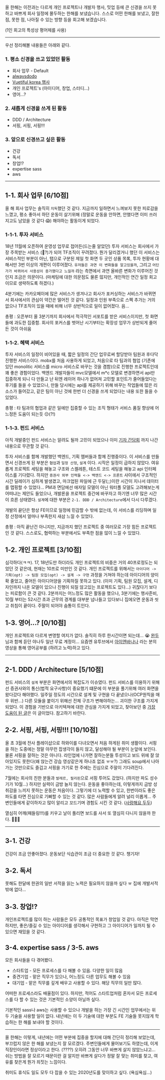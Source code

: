 올 한해는 이전과는 다르게 개인 프로젝트나 개발자 행사, 밋업 등에 큰 신경을 쓰지 못하고 바쁘게 회사 일정에 몰두하는 한해를 보냈습니다.
스스로 어떤 한해를 보냈고, 잘한 점, 못한 점, 나아질 수 있는 방향 등을 회고해 보겠습니다.

(1인 회고의 특성상 평어체를 사용)

---

우선 정리해볼 내용들은 아래와 같다.

### 1. 평소 신경을 쓰고 있었던 활동
 - 회사 업무 - Default
 - [alwaysdodo](https://alwaysdodo.com/)
 - [Vuetiful korea 행사](https://vuejs.kr/meetup)
 - 개인 프로젝트's (아이디어, 창업, 스터디...)
 - 영어...?

### 2. 새롭게 신경을 쓰게 된 활동
 - DDD / Architecture
 - 서핑, 서핑, 서핑!!!

### 3. 앞으로 신경쓰고 싶은 활동
 - 건강
 - 독서
 - 창업!?
 - expertise sass
 - aws

---

## 1-1. 회사 업무 [6/10점]
올 해 회사 업무는 솔직히 `지독`했던 것 같다. 지금까지 일하면서 느껴보지 못한 피로감을 느꼈고,
평소 좋아서 하던 운동이 살기위해 (정말로 운동을 안하면, 안했다면 이미 쓰러지고도 남았을 것 같다 😱) 해야하는 활동이게 되었다.

### 1-1-1. 투자 서비스
18년 11월에 오픈하여 운영성 업무로 접어든(드는줄 알았던) 투자 서비스는 회사에서 가장 주목받는 서비스 (🎉?)가 되어 TF조직이 꾸려졌다.
뭔가 달리겠거니 했던 이 서비스는 서비스적인 부분이 아닌, 탭으로 구분된 제일 첫 화면 두 곳인 상품 목록, 투자 현황에 대해서만 3번 이상의 개편이 이루어졌다.
`유저들은 과연 이 변화들을 알고있을까`, 그리고 `어딘가가 바뀌어서 사용성이 증가했다고 느낄까` 라는 측면에서 과연 올바른 변화가 이루어진 것인지 조금은 의문이다.
(마케팅에 대한 의문점도 물론 많지만, 개인적인 연간 일정 회고이므로 생략하도록 하겠다.)

4분기에는 카카오페이에 많은 서비스가 생겨나고 회사가 포커싱하는 서비스가 바뀌면서 회사에서의 관심이 약간은 떨어진 것 같다.
일정과 인원 부족으로 스펙 추가는 거의 없으나 TF조직이 있을 때에 비해 너무 상반적으로 일이 없어졌다. 음...

총평 : 오픈부터 올 3분기까지 회사에서 적극적인 서포트를 받은 서비스이지만, 첫 화면들에 과도한 집중함. 회사의 포커스를 벗어난 시기부터는 확장성 업무가 상반되게 줄어든 것이 아쉬움

### 1-1-2. 혜택 서비스
투자 서비스의 일정이 비어있을 때, 짧은 일정의 간단 업무로써 할당받아 팀원과 후다닥 진행한 서비스이다. mobx를 처음 사용하게 되었고, 처음으로 타 팀과의 협업
(기존에 있던 monolitic 서비스를 micro 서비스로 바꾸는 것을 겸함)으로 진행한 프로젝트인데 꽤 좋은 경험이었다.
백엔드 개발자들이 mvc모델에서 m*c 모델로 변경하면서 api만 집중하게 되니 다 만들고 난 뒤엔 레이어 하나가 없어져 고민할 포인트가 줄어들었다는 후기를 들을 수 있었으나,
만들 당시에는 api를 제공하기 위해 바꾸는 작업들에 많은 리소스가 들어갔고, 같은 팀이 아닌 것에 한번 더 신경을 쓰게 되었다는 내용 또한 들을 수 있었다.

총평 : 타 팀과의 협업과 같은 일에만 집중할 수 있는 조직 형태가 서비스 품질 향상에 어느정돈 도움이 되는듯 😔(?!)

### 1-1-3. 펀드 서비스
아직 개발중인 펀드 서비스는 알려도 될까 고민이 되었으나 이미 [기자 간담회](https://it.donga.com/28386/) 까지 나간 내용으로 무관할 것 같다.

투자 서비스를 함께 개발했던 백엔드, 기획 멤버들과 함께 진행중이다. 이 서비스를 만들면서 신경쓰게 된 부분은 `협업`과 `일정 산정`, `설계` 이다.
시작은 일정이 급하지 않았다. 여유롭게 프로젝트 세팅을 해놓고 구조와 스켈레톤, 테스트 코드 세팅을 해놓고 api 인터페이스를 기다렸다.
하지만 `증권사 외부 인력들 <-> 백엔드 <-> 프론트` 사이에서 구조적인 시간 딜레이가 심하게 발생겼고, 마크업된 파일에 근 두달(;;)이란 시간이 지나서 데이터를 맵핑할 수 있었다...
PM과 면담에선 애자일 모델이 아닌 워터폴 모델도 고려해보는게 어떠냐는 제안도 들었으나, 개발론을 프로젝트 중간에 바꾸자고 하기엔 너무 많은 시간이 흐른 상태였다.
`설계`에 대한 부분은 `2-1. DDD / Architecture`에서 다시 다루겠다.

개발의 끝단은 항상 FE이므로 일정에 민감할 수 밖에 없는데, 이 서비스를 리딩하며 일정 산정에서 얼마나 부족한지 새삼 느낄 수 있었다.

총평 : 아직 끝난건 아니지만, 지금까지 했던 프로젝트 중 여러모로 가장 힘든 프로젝트 인 것 같다. 스스로도, 협력하는 부분에서도 부족한 점을 많이 느낄 수 있었다.

## 1-2. 개인 프로젝트 [3/10점]
심각하다(ㅋㅋ). 17, 18년도만 하더라도 개인 프로젝트의 비중은 거의 40프로정도는 되었던 것 같은데, 현재는 10프로 미만인 것 같다.
개인 프로젝트를 위해서는 `아이디어 -> 기획(opt) -> 팀원 모집(opt) -> 설계 -> 구현` 과정을 거쳐야 하는데 아이디어의 양이 확 줄었고,
줄어든 아이디어양을 기획하질 못하고 있다. (이미 기획, 팀원 모집, 설계, 디자인까지 나온 모델이 있으나 진행이 되질 않고있는 프로젝트도 있다...)
귀찮다기 보다는 피로함이 큰 것 같다. 2분까지는 어느정도 많은 활동을 했으나, 3분기에는 행사준비, 10월 부터는 52시간 초과 근무의 경계를 대부분 넘나들고 있다보니
집에오면 운동과 씻고 취침이 끝이다. 주말이 되어야 숨통이 트인다.

## 1-3. 영어...? [0/10점]
개인 프로젝트와 다르게 변명할 여지가 없다.
솔직히 하루 한시간이면 되는데... 😭 [완두](https://github.com/wan2land)님과 함께 듣던 야나두 일년 무료 계정이...
요즘엔 유투브에서 [아이엔바나나](https://www.youtube.com/watch?v=VJASJ5q0Pc4&list=PLAaYgDI-R1LzJeYkMLDilNpx95I5eUnPF&index=1) 라는 분의 영상을 통해
영어공부를 (하려고 노력)하고 있다.

---

## 2-1. DDD / Architecture [5/10점]
펀드 서비스의 `설계` 부분은 화면에서의 복잡도가 이슈였다. 펀드 서비스를 이용하기 위해선 증권사와의 통신(법적 요구사항)이 중요했기 떄문에 이 부분을 풀기위해 여러 화면을 왔다갔다 해야했다.
일주일 정도의 시간으로 설계 및 구현을 다 끝냈으나(OCP원칙을 매우 위반...) 다른 모듈을 붙이기 위해선 전체 구조가 변해야하는... 괴이한 구조를 가지게 되었다.
이 경험을 기반으로 아키텍쳐에 대한 관심을 가지게 되었고, 찾아보던 중
[가장 도움이 된 글](https://khalilstemmler.com/articles/typescript-domain-driven-design/ddd-frontend/)은 이 글이었다.
참고하기 바란다.

## 2-2. 서핑, 서핑, 서핑!!! [10/10점]
올 초 3월에 전사 플레이샵으로 하와이를 다녀오면서 처음 하게된 취미 생활이다. 서핑을 하는 도중에는 정말 아무런 잡생각이 들지 않고, 달성해야 될 부분이 눈앞에 보인다.
물론 서핑을 잘하는 것은 아니다. 라인업에 나가면 잘하는분들 투성이고 보드 위에 잘 앉아있지도 못한다(왜 앉는건 강습 영상같은게 하나죠 없죠 ㅠㅠ?) 그래도 soup에서 나아가는 것만으로도 즐겁고
서핑을 가기로 한 주에는 진심으로 주말이 기다려진다.

7월에는 회사의 친한 분들과 `발레르, 필리핀`으로 서핑 투어도 갔었다. (하지만 파도 성수기가 10월...)
하지만 실력이 금방 늘지 않는다. 운동을 좋아하는데, 이렇게까지 금방 성취감을 느끼지 못하는 운동은 처음이다. 그렇기에 더 노력할 수 있고, 한번이라도 좋은 파도를 타면 진심으로 기뻐할 수 있는 것 같다.
많은 사람들에게 알려 널리 이롭게...
주변인들에게 같이하자고 많이 알리고 꼬드기며 경험도 시킨 것 같다. ([사랑해요 두두](https://brunch.co.kr/@outlines/40))

열심히 어깨(패들링!!!)를 키우고 날이 풀리면 보드를 사서 또 열심히 다니지 않을까 한다. 🏄🏻‍♂️

---

## 3-1. 건강
건강이 조금 안좋아졌다. 운동보단 식습관이 조금 더 중요한 것 같다. 챙기자!

## 3-2. 독서
못해도 한달에 한권의 일반 서적을 읽는 노력은 필요하지 않을까 싶다 ㅠ 집에 개발서적밖에 없다...

## 3-3. 창업!?
개인프로젝트를 많이 하는 사람들은 모두 공통적인 목표가 창업일 것 같다. 아직은 막연하지만, 좋은/즐길 수 있는 아이디어를 생각해서 구현하고
그 아이디어가 일까지 될 수 있으면 재밌을 것 같다.

## 3-4. expertise sass / 3-5. aws
모든 회사들을 다 겪어봤다.
 - 스타트업 - 모든 프로세스를 다 해볼 수 있음. 다양한 일이 많음
 - 중견기업 - 맡은 직무가 있으나, 어느정도 다른 업무도 해볼 수 있음
 - 대기업 - 맡은 직무를 깊게 배우고 사용할 수 있다. 해당 직무의 일만 많다.

어떠한 프로세스라도 배울점이 있다. 하지만, 적어도 스타트업처럼 혼자서 모든 프로세스를 다 할 수 있는 것은 기본적인 소양이 아닐까 싶다.

기본적인 sass나 aws는 사용할 수 있으나 개발을 하는 가장 긴 시간인 업무에서는 위 두 기술을 사용할 일이 없다.
내년에는 이 두 기술에 대한 부분도 FE 기술들 못지않게 학습하는 한 해를 보내야 할 것이다.

---

올 한해는 이렇게, 내년에는 어떤 부분에 집중을 할지에 대해 간단히 정리해 보았는데, 부끄럽지 않은 한 해를 보냈는지 잘 모르겠다.
주변인들에게 물어보기도 하였는데, 이게 직장인이라면 정상이라고 한다. (????) 오히려 그동안 너무 바쁘게 살지 않았느냐고...
쉬는 방법을 잘 모르기 때문이란 걸 알지만 바쁘게 살다가 정말 잘 맞는 취미를 찾고, 여유를 찾은게 뭔가 죄짓는 느낌이다.

취미도 휴식도 일도 모두 다 잡을 수 있는 2020년도를 맞이하고 싶다. (욕심욕심...)

